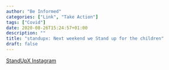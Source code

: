 ```yaml
---
author: "Be Informed"
categories: ["Link", "Take Action"]
tags: ["Covid"]
date: 2020-08-26T15:24:57+01:00
description: ""
title: "standupx: Next weekend we Stand up for the children"
draft: false
---
```


[StandUpX Instagram](https://www.instagram.com/p/CEWXbhKgAYa/?utm_source=ig_web_button_share_sheet)
